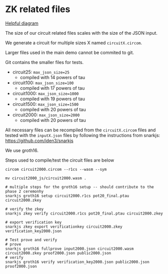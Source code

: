 # ZK related files

[Helpful diagram](https://file.notion.so/f/s/d08b94e9-ceac-4497-97b4-be481ea5f014/Untitled.png?id=4edc02c2-caf1-47b5-9084-664d56e87382&table=block&spaceId=49789257-8634-4c86-a9e2-dcecb65edf1c&expirationTimestamp=1682116775286&signature=Lbun12RN0PDWBRfxUByA5IReWqFuSMKccOuD-JU0vTo)

The size of our circuit related files scales with the size of the JSON input.

We generate a circuit for multiple sizes X named `circuitX.circom`.

Larger files used in the main demo cannot be commited to git. 

Git contains the smaller files for tests. 

- circuit25: `max_json_size=25`
    - compiled with 14 powers of tau
- circuit100: `max_json_size=100`
    - compiled with 17 powers of tau
- circuit1000: `max_json_size=1000`
    - compiled with 19 powers of tau
- circuit1500: `max_json_size=1500`
    - compiled with 20 powers of tau
- circuit2000: `max_json_size=2000`
    - compiled with 20 powers of tau


All necessary files can be recompiled from the `circuitX.circom` files and tested with the `inputX.json` files by following the instructions from snarkjs: 
https://github.com/iden3/snarkjs


We use groth16.


Steps used to compile/test the circuit files are below

```
circom circuit2000.circom --r1cs --wasm --sym

mv circuit2000_js/circuit2000.wasm .

# multiple steps for the groth16 setup -- should contribute to the phase 2 ceremonhy
snarkjs groth16 setup circuit2000.r1cs pot20_final.ptau circuit2000.zkey

# verify the zkey
snarkjs zkey verify circuit2000.r1cs pot20_final.ptau circuit2000.zkey

# export verification key
snarkjs zkey export verificationkey circuit2000.zkey verification_key2000.json

# Test prove and verify
# prove
snarkjs groth16 fullprove input2000.json circuit2000.wasm circuit2000.zkey proof2000.json public2000.json
# verify
snarkjs groth16 verify verification_key2000.json public2000.json proof2000.json
```
